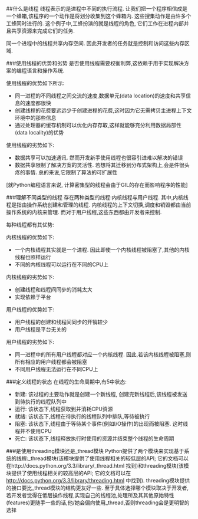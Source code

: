 ##什么是线程
线程表示的是进程中不同的执行流程. 让我们把一个程序相信成是一个蜂箱,该程序的一个动作是将划分收集到这个蜂箱内. 这些搜集动作是由许多个工蜂同时进行的. 这个例子中,工蜂扮演的就是线程的角色, 它们工作在进程内部并且共享资源来完成它们的任务.

同一个进程中的线程共享内存空间. 因此开发者的任务就是控制和访问这些内存区域.

###使用线程的优势和劣势
是否使用线程需要权衡利弊,这依赖于用于实现解决方案的编程语言和操作系统.

使用线程的优势如下所示:
- 同一进程的不同线程之间交流的速度,数据单元(data location)的速度和共享信息的速度都很快
- 创建线程的花费要远远少于创建进程的花费,这时因为它无需拷贝主进程上下文环境中的那些信息
- 通过处理器的缓存机制可以优化内存存取,这样就能够充分利用数据局部性(data locality)的优势

使用线程的劣势如下:
- 数据共享可以加速通讯. 然而开发新手使用线程也很容引进难以解决的错误
- 数据共享限制了解决方案的灵活性. 若想将其迁移到分布式架构上,会是件很头疼的事情. 总的来说,它限制了算法的可扩展性

[就Python编程语言来说, 计算密集型的线程会由于GIL的存在而影响程序的性能]

###理解不同类型的线程
存在两种类型的线程:内核线程与用户线程. 其中,内核线程是指由操作系统创建和管理的线程. 内核线程的上下文切换,调度和销毁都由当前操作系统的内核来管理. 而对于用户线程,这些东西都由开发者来控制.

每种线程都有其优势:

内核线程的优势如下:
- 一个内核线程其实就是一个进程. 因此即使一个内核线程被阻塞了,其他的内核线程也照样运行
- 不同的内核线程可以运行在不同的CPU上

内核线程的劣势如下:
- 创建线程和线程间同步的消耗太大
- 实现依赖于平台

用户线程的优势如下:
- 用户线程的创建和线程间同步的开销较少
- 用户线程是平台无关的

用户线程的劣势如下:
- 同一进程中的所有用户线程都对应一个内核线程. 因此,若该内核线程被阻塞,则所有相应的用户线程都会被阻塞
- 不同用户线程无法运行在不同CPU上

###定义线程的状态
在线程的生命周期中,有5中状态:
- 新建: 该过程的主要动作就是创建一个新线程, 创建完新线程后,该线程被发送到待执行的线程队列中
- 运行: 该状态下,线程获取到并消耗CPU资源
- 就绪: 该状态下,线程在待执行的线程队列中排队,等待被执行
- 阻塞: 该状态下,线程由于等待某个事件(例如I/O操作)的出现而被阻塞. 这时线程并不使用CPU
- 死亡: 该状态下,线程释放执行时使用的资源并结束整个线程的生命周期

###是使用threading模块还是_thread模块
Python提供了两个模块来实现基于系统的线程:_thread模块(该模块提供了使用线程相关的较低层的API; 它的文档可以在http://docs.python.org/3.3/library/_thread.html 找到)和threading模块(该模块提供了使用线程相关的较高层的API; 它的文档可以在 http://docs.python.org/3.3/library/threading.html 中找到). threading模块提供的接口要比_thread模块的结构更友好一些. 至于具体选择哪个模块取决于开发者, 若开发者觉得在低层操作线程,实现自己的线程池,处理所及其其他原始特性(features)更随手一些的话,他/她会偏向使用_thread,否则threading会是更明智的选择
